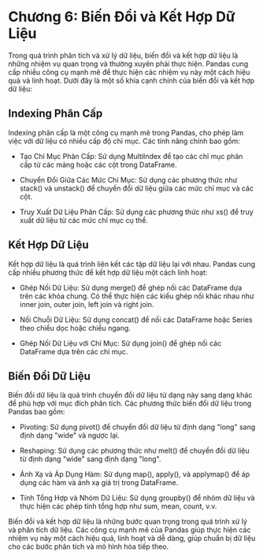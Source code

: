 
# Chương 6: Biến Đổi và Kết Hợp Dữ Liệu
Trong quá trình phân tích và xử lý dữ liệu, biến đổi và kết hợp dữ liệu là những nhiệm vụ quan trọng và thường xuyên phải thực hiện. Pandas cung cấp nhiều công cụ mạnh mẽ để thực hiện các nhiệm vụ này một cách hiệu quả và linh hoạt. Dưới đây là một số khía cạnh chính của biến đổi và kết hợp dữ liệu:

## Indexing Phân Cấp
Indexing phân cấp là một công cụ mạnh mẽ trong Pandas, cho phép làm việc với dữ liệu có nhiều cấp độ chỉ mục. Các tính năng chính bao gồm:

- Tạo Chỉ Mục Phân Cấp: Sử dụng MultiIndex để tạo các chỉ mục phân cấp từ các mảng hoặc các cột trong DataFrame.

- Chuyển Đổi Giữa Các Mức Chỉ Mục: Sử dụng các phương thức như stack() và unstack() để chuyển đổi dữ liệu giữa các mức chỉ mục và các cột.

- Truy Xuất Dữ Liệu Phân Cấp: Sử dụng các phương thức như xs() để truy xuất dữ liệu từ các mức chỉ mục cụ thể.

## Kết Hợp Dữ Liệu
Kết hợp dữ liệu là quá trình liên kết các tập dữ liệu lại với nhau. Pandas cung cấp nhiều phương thức để kết hợp dữ liệu một cách linh hoạt:

- Ghép Nối Dữ Liệu: Sử dụng merge() để ghép nối các DataFrame dựa trên các khóa chung. Có thể thực hiện các kiểu ghép nối khác nhau như inner join, outer join, left join và right join.

- Nối Chuỗi Dữ Liệu: Sử dụng concat() để nối các DataFrame hoặc Series theo chiều dọc hoặc chiều ngang.

- Ghép Nối Dữ Liệu với Chỉ Mục: Sử dụng join() để ghép nối các DataFrame dựa trên các chỉ mục.

## Biến Đổi Dữ Liệu
Biến đổi dữ liệu là quá trình chuyển đổi dữ liệu từ dạng này sang dạng khác để phù hợp với mục đích phân tích. Các phương thức biến đổi dữ liệu trong Pandas bao gồm:

- Pivoting: Sử dụng pivot() để chuyển đổi dữ liệu từ định dạng "long" sang định dạng "wide" và ngược lại.

- Reshaping: Sử dụng các phương thức như melt() để chuyển đổi dữ liệu từ định dạng "wide" sang định dạng "long".

- Ánh Xạ và Áp Dụng Hàm: Sử dụng map(), apply(), và applymap() để áp dụng các hàm và ánh xạ giá trị trong DataFrame.

- Tính Tổng Hợp và Nhóm Dữ Liệu: Sử dụng groupby() để nhóm dữ liệu và thực hiện các phép tính tổng hợp như sum, mean, count, v.v.

Biến đổi và kết hợp dữ liệu là những bước quan trọng trong quá trình xử lý và phân tích dữ liệu. Các công cụ mạnh mẽ của Pandas giúp thực hiện các nhiệm vụ này một cách hiệu quả, linh hoạt và dễ dàng, giúp chuẩn bị dữ liệu cho các bước phân tích và mô hình hóa tiếp theo.

